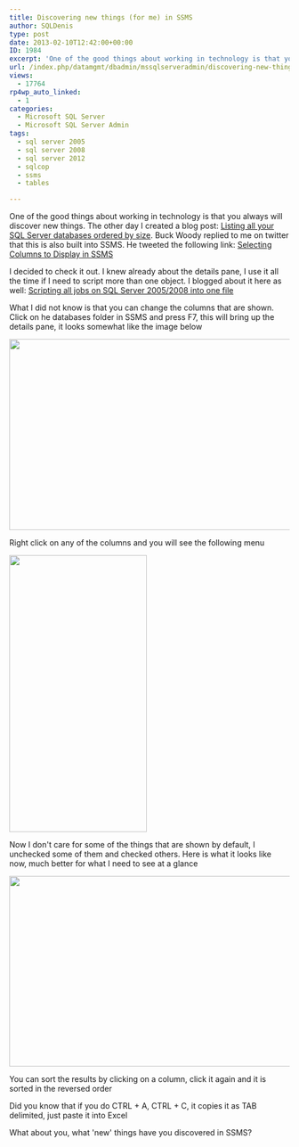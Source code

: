 ```yaml
---
title: Discovering new things (for me) in SSMS
author: SQLDenis
type: post
date: 2013-02-10T12:42:00+00:00
ID: 1984
excerpt: 'One of the good things about working in technology is that you always will discover new things. The other day I created a blog post: Listing all your SQL Server databases ordered by size. Buck Woody replied to me on twitter that this is also built into&hellip;'
url: /index.php/datamgmt/dbadmin/mssqlserveradmin/discovering-new-things-for-me/
views:
  - 17764
rp4wp_auto_linked:
  - 1
categories:
  - Microsoft SQL Server
  - Microsoft SQL Server Admin
tags:
  - sql server 2005
  - sql server 2008
  - sql server 2012
  - sqlcop
  - ssms
  - tables

---
```

One of the good things about working in technology is that you always will discover new things. The other day I created a blog post: [Listing all your SQL Server databases ordered by size][1]. Buck Woody replied to me on twitter that this is also built into SSMS. He tweeted the following link: [Selecting Columns to Display in SSMS][2]

I decided to check it out. I knew already about the details pane, I use it all the time if I need to script more than one object. I blogged about it here as well: [Scripting all jobs on SQL Server 2005/2008 into one file][3]

What I did not know is that you can change the columns that are shown. Click on he databases folder in SSMS and press F7, this will bring up the details pane, it looks somewhat like the image below

<div class="image_block">
  <a href="https://lessthandot.z19.web.core.windows.net/wp-content/uploads/blogs/DataMgmt/Denis/Oracle/DatabasesDeTails.PNG?mtime=1360507029"><img alt="" src="https://lessthandot.z19.web.core.windows.net/wp-content/uploads/blogs/DataMgmt/Denis/Oracle/DatabasesDeTails.PNG?mtime=1360507029" width="926" height="343" /></a>
</div>

Right click on any of the columns and you will see the following menu

<div class="image_block">
  <a href="https://lessthandot.z19.web.core.windows.net/wp-content/uploads/blogs/DataMgmt/Denis/Oracle/DatabasesDeTailsChoose.PNG?mtime=1360507043"><img alt="" src="https://lessthandot.z19.web.core.windows.net/wp-content/uploads/blogs/DataMgmt/Denis/Oracle/DatabasesDeTailsChoose.PNG?mtime=1360507043" width="247" height="497" /></a>
</div>

Now I don't care for some of the things that are shown by default, I unchecked some of them and checked others. Here is what it looks like now, much better for what I need to see at a glance

<div class="image_block">
  <a href="https://lessthandot.z19.web.core.windows.net/wp-content/uploads/blogs/DataMgmt/Denis/Oracle/DatabasesDeTails2.PNG?mtime=1360507051"><img alt="" src="https://lessthandot.z19.web.core.windows.net/wp-content/uploads/blogs/DataMgmt/Denis/Oracle/DatabasesDeTails2.PNG?mtime=1360507051" width="860" height="342" /></a>
</div>

You can sort the results by clicking on a column, click it again and it is sorted in the reversed order
  
Did you know that if you do CTRL + A, CTRL + C, it copies it as TAB delimited, just paste it into Excel

What about you, what 'new' things have you discovered in SSMS?

 [1]: /index.php/DataMgmt/DBAdmin/MSSQLServerAdmin/listing-all-your-sql-server
 [2]: http://blogs.msdn.com/b/buckwoody/archive/2008/09/02/selecting-columns-to-display-in-ssms.aspx
 [3]: /index.php/DataMgmt/DBProgramming/scripting-all-jobs-on-sql-server-2005-20